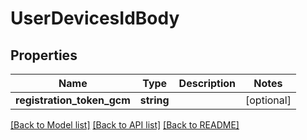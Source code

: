 # UserDevicesIdBody

## Properties
Name | Type | Description | Notes
------------ | ------------- | ------------- | -------------
**registration_token_gcm** | **string** |  | [optional] 

[[Back to Model list]](../../README.md#documentation-for-models) [[Back to API list]](../../README.md#documentation-for-api-endpoints) [[Back to README]](../../README.md)


